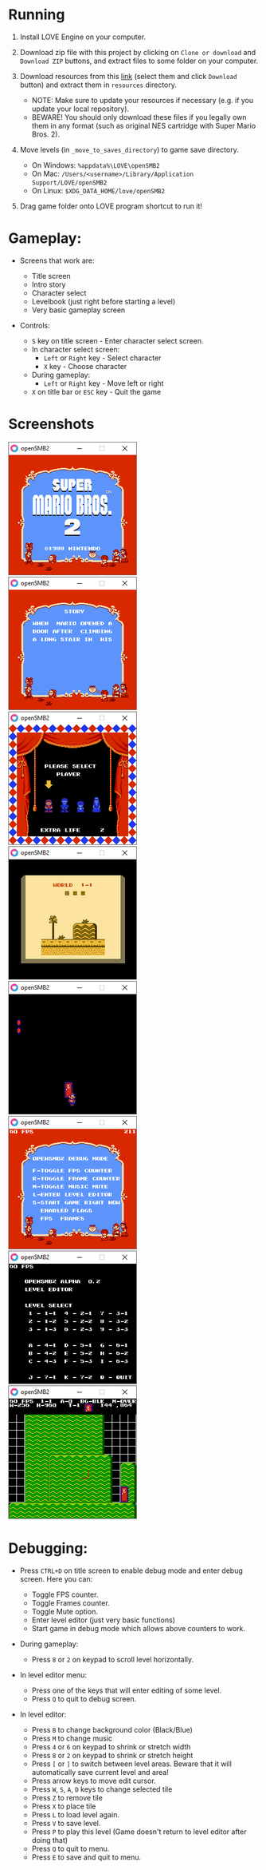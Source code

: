 # Running

1. Install LOVE Engine on your computer.

2. Download zip file with this project by clicking on `Clone or download` and `Download ZIP` buttons, and extract files to some folder on your computer.

3. Download resources from this [link](https://drive.google.com/drive/folders/1Gqw8yUSekHwrbAnHErZbr7AdeugurBRq?usp=sharing) (select them and click `Download` button) and extract them in `resources` directory.

	* NOTE: Make sure to update your resources if necessary (e.g. if you update your local repository).
	* BEWARE! You should only download these files if you legally own them in any format (such as original NES cartridge with Super Mario Bros. 2).

4. Move levels (in `_move_to_saves_directory`) to game save directory.
	* On Windows: `%appdata%\LOVE\openSMB2`
	* On Mac: `/Users/<username>/Library/Application Support/LOVE/openSMB2`
	* On Linux: `$XDG_DATA_HOME/love/openSMB2`

5. Drag game folder onto LOVE program shortcut to run it!

# Gameplay:

* Screens that work are:
	* Title screen
	* Intro story
	* Character select
	* Levelbook (just right before starting a level)
	* Very basic gameplay screen

* Controls:
	* `S` key on title screen - Enter character select screen.
	* In character select screen:
		* `Left` or `Right` key - Select character
		* `X` key - Choose character
	* During gameplay:
		* `Left` or `Right` key - Move left or right
	* `X` on title bar or `ESC` key - Quit the game

# Screenshots

![Title screen](/screenshots/1.png)
![Intro story](/screenshots/2.png)
![Character select](/screenshots/3.png)
![Levelbook](/screenshots/4.png)
![Gameplay placeholder](/screenshots/5.png)
![Debug screen](/screenshots/6.png)
![Level editor menu](/screenshots/7.png)
![Level editor](/screenshots/8.png)


# Debugging:

* Press `CTRL+D` on title screen to enable debug mode and enter debug screen. Here you can:
	* Toggle FPS counter.
	* Toggle Frames counter.
	* Toggle Mute option.
	* Enter level editor (just very basic functions)
	* Start game in debug mode which allows above counters to work.
	
* During gameplay:
	* Press `8` or `2` on keypad to scroll level horizontally.

* In level editor menu:
	* Press one of the keys that will enter editing of some level.
	* Press `Q` to quit to debug screen.

* In level editor:
	* Press `B` to change background color (Black/Blue)
	* Press `M` to change music
	* Press `4` or `6` on keypad to shrink or stretch width
	* Press `8` or `2` on keypad to shrink or stretch height
	* Press `[` or `]` to switch between level areas. Beware that it will automatically save current level and area!
	* Press arrow keys to move edit cursor.
	* Press `W`, `S`, `A`, `D` keys to change selected tile
	* Press `Z` to remove tile
	* Press `X` to place tile
	* Press `L` to load level again.
	* Press `V` to save level.
	* Press `P` to play this level (Game doesn't return to level editor after doing that)
	* Press `Q` to quit to menu.
	* Press `E` to save and quit to menu.